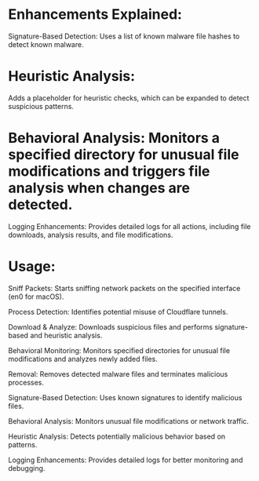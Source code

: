 # Enhancements Explained:

Signature-Based Detection: Uses a list of known malware file hashes to detect known malware.
# Heuristic Analysis: 

Adds a placeholder for heuristic checks, which can be expanded to detect suspicious patterns.

# Behavioral Analysis: Monitors a specified directory for unusual file modifications and triggers file analysis when changes are detected.
Logging Enhancements: Provides detailed logs for all actions, including file downloads, analysis results, and file modifications.

# Usage:

Sniff Packets: Starts sniffing network packets on the specified interface (en0 for macOS).

Process Detection: Identifies potential misuse of Cloudflare tunnels.

Download & Analyze: Downloads suspicious files and performs signature-based and heuristic analysis.

Behavioral Monitoring: Monitors specified directories for unusual file modifications and analyzes newly added files.

Removal: Removes detected malware files and terminates malicious processes.

Signature-Based Detection: Uses known signatures to identify malicious files.

Behavioral Analysis: Monitors unusual file modifications or network traffic.

Heuristic Analysis: Detects potentially malicious behavior based on patterns.

Logging Enhancements: Provides detailed logs for better monitoring and debugging.



